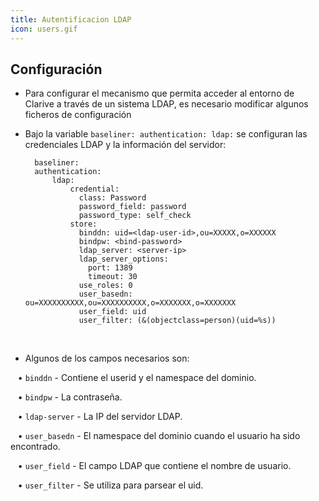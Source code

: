 ```yaml
---
title: Autentificacion LDAP
icon: users.gif
---
```


## Configuración

* Para configurar el mecanismo que permita acceder al entorno de Clarive a través de un sistema LDAP, es necesario modificar algunos ficheros de configuración

* Bajo la variable `baseliner: authentication: ldap:` se configuran las credenciales LDAP y la información del servidor:
            
        baseliner:
        authentication:
            ldap:
                credential:
                  class: Password
                  password_field: password
                  password_type: self_check
                store:
                  binddn: uid=<ldap-user-id>,ou=XXXXX,o=XXXXXX
                  bindpw: <bind-password>
                  ldap_server: <server-ip>
                  ldap_server_options:
                    port: 1389
                    timeout: 30
                  use_roles: 0
                  user_basedn: ou=XXXXXXXXXX,ou=XXXXXXXXXX,o=XXXXXXX,o=XXXXXXX
                  user_field: uid
                  user_filter: (&(objectclass=person)(uid=%s))


<br />

* Algunos de los campos necesarios son: <br />

&nbsp; &nbsp;• `binddn` - Contiene el userid y el namespace del dominio.  <br />

&nbsp; &nbsp;• `bindpw` - La contraseña. <br />

&nbsp; &nbsp;• `ldap-server` - La IP del servidor LDAP. <br />

&nbsp; &nbsp;• `user_basedn` - El namespace del dominio cuando el usuario ha sido encontrado. <br />

&nbsp; &nbsp;• `user_field` - El campo LDAP que contiene el nombre de usuario.<br />

&nbsp; &nbsp;• `user_filter` - Se utiliza para parsear el uid.